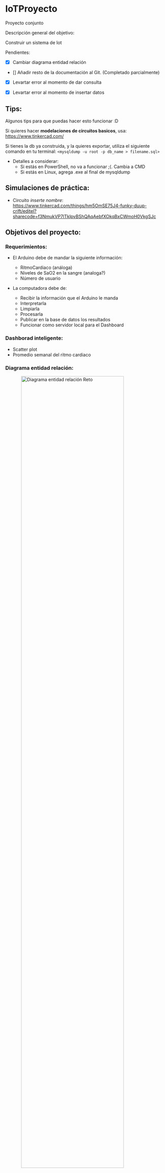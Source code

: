 # IoTProyecto
Proyecto conjunto 

Descripción general del objetivo:

Construir un sistema de Iot


Pendientes:
- [x] Cambiar diagrama entidad relación

- [] Añadir resto de la documentación al Git. (Completado parcialmente)

- [x] Levartar error al momento de dar consulta

- [x] Levartar error al momento de insertar datos

## Tips:

Algunos tips para que puedas hacer esto funcionar :D

Si quieres hacer **modelaciones de circuitos basicos**, usa: https://www.tinkercad.com/


Si tienes la db ya construida, y la quieres exportar, utiliza el siguiente
comando en tu terminal: `<mysqldump -u root -p db_name > filename.sql>` 

* Detalles a considerar:
    * Si estás en PowerShell, no va a funcionar ;(. Cambia a CMD
    * Si estás en Linux, agrega .exe al final de mysqldump

## Simulaciones de práctica:
* Circuito *inserte nombre*: https://www.tinkercad.com/things/hm5OmSE75J4-funky-duup-crift/editel?sharecode=f3NmukVP7lTklpvBShQAqAebfXOkqBxCWmoH0VkgSJc

## Objetivos del proyecto:

### Requerimientos: 

* El Arduino debe de mandar la siguiente información:
    * RitmoCardiaco (análoga)
    * Niveles de SaO2 en la sangre (analoga?)
    * Número de usuario 

* La computadora debe de:
    * Recibir la información que el Arduino le manda
    * Interpretarla
    * Limpiarla
    * Procesarla
    * Publicar en la base de datos los resultados
    * Funcionar como servidor local para el Dashboard

### Dashborad inteligente:
* Scatter plot
* Promedio semanal del ritmo cardiaco

### Diagrama entidad relación: 
<img src="Documentación/DiagEntRel_Reto_IoT.jpg"
     alt="Diagrama entidad relación Reto"
     style="width: 80%; margin: 0 10%;"/>

## Resultados del proyecto:

### Dashboard Inteligente:
<img src="Documentación/Dashboard1.png"
     alt="Dashboard vista Doctor"
     style="width: 80%; margin: 0 10%;"/>

<img src="Documentación/Dashboard2.png"
     alt="Dashboard vista paciente"
     style="width: 80%; margin: 0 10%;"/>

### Contrucción física:
<img src="Documentación/Construccion.jpg"
     alt="Dashboard vista Doctor"
     style="width: 80%; margin: 0 10%;"/>

### Video de funcionamiento: 
![](https://youtu.be/St5IPdoLo3w)

